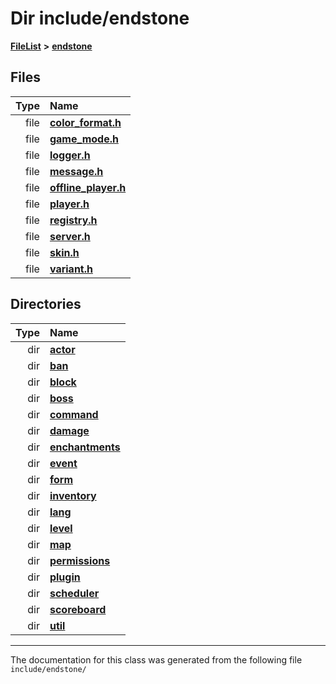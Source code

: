 

# Dir include/endstone



[**FileList**](files.md) **>** [**endstone**](dir_6cf277b678674f97c7a2b6b3b2447b33.md)












## Files

| Type | Name |
| ---: | :--- |
| file | [**color\_format.h**](color__format_8h.md) <br> |
| file | [**game\_mode.h**](game__mode_8h.md) <br> |
| file | [**logger.h**](logger_8h.md) <br> |
| file | [**message.h**](message_8h.md) <br> |
| file | [**offline\_player.h**](offline__player_8h.md) <br> |
| file | [**player.h**](player_8h.md) <br> |
| file | [**registry.h**](registry_8h.md) <br> |
| file | [**server.h**](server_8h.md) <br> |
| file | [**skin.h**](skin_8h.md) <br> |
| file | [**variant.h**](variant_8h.md) <br> |


## Directories

| Type | Name |
| ---: | :--- |
| dir | [**actor**](dir_dd7779a583e02d88c9a89a2c881c3946.md) <br> |
| dir | [**ban**](dir_f1b1f2e9abb31749ef58cd98f22bcd78.md) <br> |
| dir | [**block**](dir_faca67fc60a7463eb1bd30eabe023cf1.md) <br> |
| dir | [**boss**](dir_d0a7fd8d5b72659767e2a2651b1ff51c.md) <br> |
| dir | [**command**](dir_5c7b2dbfabcd1115569d1e20a260545c.md) <br> |
| dir | [**damage**](dir_d35032eb9ca22acb8eface5f2c8b6a35.md) <br> |
| dir | [**enchantments**](dir_5154bf3e53eefb0e1f350f5612107967.md) <br> |
| dir | [**event**](dir_f1d783c0ad83ee143d16e768ebca51c8.md) <br> |
| dir | [**form**](dir_0fd3b458603af3963ebb9c312a9238ec.md) <br> |
| dir | [**inventory**](dir_d1e84b530b14f41e8b6f5ec1b5dee76c.md) <br> |
| dir | [**lang**](dir_cd2600a5c389b96acc106cf97f774d1c.md) <br> |
| dir | [**level**](dir_8e239ca1e5fd0d936d66a30330d3a329.md) <br> |
| dir | [**map**](dir_35fd4abc90217931459f3a8776f2bf4e.md) <br> |
| dir | [**permissions**](dir_33a21cc2f228e5ad6b7d1bc8d0d1e9bc.md) <br> |
| dir | [**plugin**](dir_53ee43673b2467e53c4cb8c30a2e7d89.md) <br> |
| dir | [**scheduler**](dir_3a50fadda3c7cdc27c965a478a3f7d27.md) <br> |
| dir | [**scoreboard**](dir_19c52f9ea81a2cf7449c80dcee80d6f0.md) <br> |
| dir | [**util**](dir_89b85071337bf933dea6c29b4c6a4410.md) <br> |

























































------------------------------
The documentation for this class was generated from the following file `include/endstone/`

